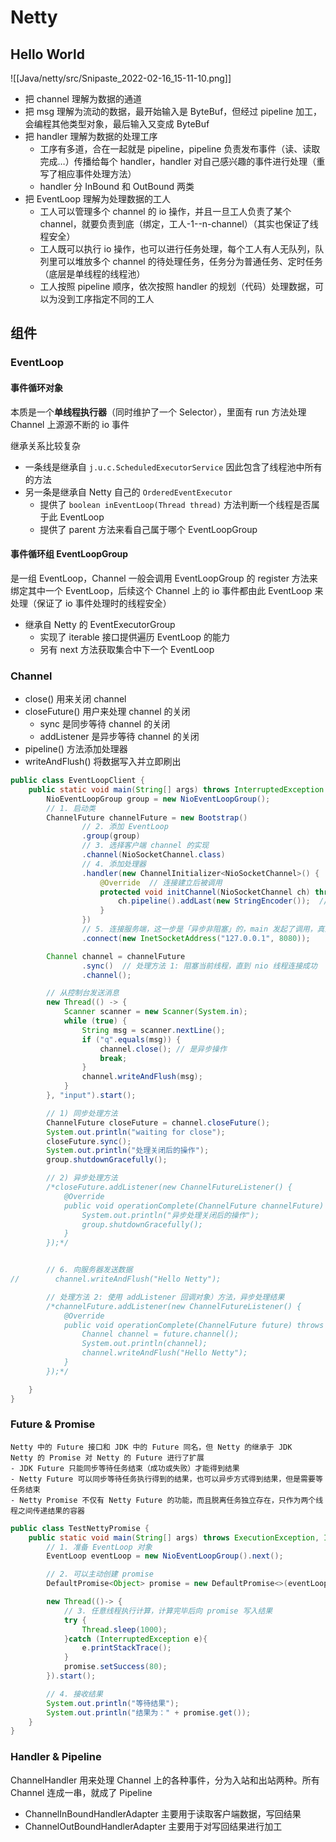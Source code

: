 # Netty

## Hello World

![[Java/netty/src/Snipaste_2022-02-16_15-11-10.png]]

- 把 channel 理解为数据的通道
- 把 msg 理解为流动的数据，最开始输入是 ByteBuf，但经过 pipeline 加工，会编程其他类型对象，最后输入又变成 ByteBuf
- 把 handler 理解为数据的处理工序
    - 工序有多道，合在一起就是 pipeline，pipeline 负责发布事件（读、读取完成…）传播给每个 handler，handler 对自己感兴趣的事件进行处理（重写了相应事件处理方法）
    - handler 分 InBound 和 OutBound 两类
- 把 EventLoop 理解为处理数据的工人
    - 工人可以管理多个 channel 的 io 操作，并且一旦工人负责了某个 channel，就要负责到底（绑定，工人-1--n-channel）（其实也保证了线程安全）
    - 工人既可以执行 io 操作，也可以进行任务处理，每个工人有人无队列，队列里可以堆放多个 channel 的待处理任务，任务分为普通任务、定时任务（底层是单线程的线程池）
    - 工人按照 pipeline 顺序，依次按照 handler 的规划（代码）处理数据，可以为没到工序指定不同的工人

## 组件

### EventLoop 

#### 事件循环对象

本质是一个**单线程执行器**（同时维护了一个 Selector），里面有 run 方法处理 Channel 上源源不断的 io 事件

继承关系比较复杂

- 一条线是继承自 `j.u.c.ScheduledExecutorService` 因此包含了线程池中所有的方法
- 另一条是继承自 Netty 自己的 `OrderedEventExecutor`
    - 提供了 `boolean inEventLoop(Thread thread)` 方法判断一个线程是否属于此 EventLoop
    - 提供了 parent 方法来看自己属于哪个 EventLoopGroup

#### 事件循环组 EventLoopGroup

是一组 EventLoop，Channel 一般会调用 EventLoopGroup 的 register 方法来绑定其中一个 EventLoop，后续这个 Channel 上的 io 事件都由此 EventLoop 来处理（保证了 io 事件处理时的线程安全）

- 继承自 Netty 的 EventExecutorGroup
    - 实现了 iterable 接口提供遍历 EventLoop 的能力
    - 另有 next 方法获取集合中下一个 EventLoop

### Channel

- close() 用来关闭 channel
- closeFuture() 用户来处理 channel 的关闭
    - sync 是同步等待 channel 的关闭
    - addListener 是异步等待 channel 的关闭
- pipeline() 方法添加处理器
- writeAndFlush() 将数据写入并立即刷出

```java
public class EventLoopClient {
    public static void main(String[] args) throws InterruptedException {
        NioEventLoopGroup group = new NioEventLoopGroup();
        // 1. 启动类
        ChannelFuture channelFuture = new Bootstrap()
                // 2. 添加 EventLoop
                .group(group)
                // 3. 选择客户端 channel 的实现
                .channel(NioSocketChannel.class)
                // 4. 添加处理器
                .handler(new ChannelInitializer<NioSocketChannel>() {
                    @Override  // 连接建立后被调用
                    protected void initChannel(NioSocketChannel ch) throws Exception {
                        ch.pipeline().addLast(new StringEncoder());  // 将字符串转换为字节数组
                    }
                })
                // 5. 连接服务端，这一步是「异步非阻塞」的，main 发起了调用，真正执行 connect 的是 nio 线程
                .connect(new InetSocketAddress("127.0.0.1", 8080));

        Channel channel = channelFuture
                .sync()  // 处理方法 1: 阻塞当前线程，直到 nio 线程连接成功
                .channel();

        // 从控制台发送消息
        new Thread(() -> {
            Scanner scanner = new Scanner(System.in);
            while (true) {
                String msg = scanner.nextLine();
                if ("q".equals(msg)) {
                    channel.close(); // 是异步操作
                    break;
                }
                channel.writeAndFlush(msg);
            }
        }, "input").start();

        // 1) 同步处理方法
        ChannelFuture closeFuture = channel.closeFuture();
        System.out.println("waiting for close");
        closeFuture.sync();
        System.out.println("处理关闭后的操作");
        group.shutdownGracefully();

        // 2) 异步处理方法
        /*closeFuture.addListener(new ChannelFutureListener() {
            @Override
            public void operationComplete(ChannelFuture channelFuture) throws Exception {
                System.out.println("异步处理关闭后的操作");
                group.shutdownGracefully();
            }
        });*/


        // 6. 向服务器发送数据
//        channel.writeAndFlush("Hello Netty");

        // 处理方法 2: 使用 addListener 回调对象）方法，异步处理结果
        /*channelFuture.addListener(new ChannelFutureListener() {
            @Override
            public void operationComplete(ChannelFuture future) throws Exception {
                Channel channel = future.channel();
                System.out.println(channel);
                channel.writeAndFlush("Hello Netty");
            }
        });*/

    }
}
```
### Future & Promise

```ad-caution
Netty 中的 Future 接口和 JDK 中的 Future 同名，但 Netty 的继承于 JDK
Netty 的 Promise 对 Netty 的 Future 进行了扩展
- JDK Future 只能同步等待任务结束（成功或失败）才能得到结果
- Netty Future 可以同步等待任务执行得到的结果，也可以异步方式得到结果，但是需要等任务结束
- Netty Promise 不仅有 Netty Future 的功能，而且脱离任务独立存在，只作为两个线程之间传递结果的容器
```

```java
public class TestNettyPromise {
    public static void main(String[] args) throws ExecutionException, InterruptedException {
        // 1. 准备 EventLoop 对象
        EventLoop eventLoop = new NioEventLoopGroup().next();

        // 2. 可以主动创建 promise
        DefaultPromise<Object> promise = new DefaultPromise<>(eventLoop);

        new Thread(()-> {
            // 3. 任意线程执行计算，计算完毕后向 promise 写入结果
            try {
                Thread.sleep(1000);
            }catch (InterruptedException e){
                e.printStackTrace();
            }
            promise.setSuccess(80);
        }).start();

        // 4. 接收结果
        System.out.println("等待结果");
        System.out.println("结果为：" + promise.get());
    }
}
```

### Handler & Pipeline

ChannelHandler 用来处理 Channel 上的各种事件，分为入站和出站两种。所有 Channel 连成一串，就成了 Pipeline

- ChannelInBoundHandlerAdapter 主要用于读取客户端数据，写回结果
- ChannelOutBoundHandlerAdapter 主要用于对写回结果进行加工


